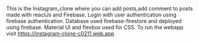 This is the Instagram_clone where you can add posts,add comment to posts made with reactJs and Firebase.
Login with user authentication using firebase authentication.
Database used firebase-firestore and deployed using firebase.
Material UI and flexbox used for CSS.
To run the webapp visit  https://instagram-clone-c0211.web.app
